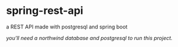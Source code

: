 # spring-rest-api
a REST API made with postgresql and spring boot

*you'll need a northwind database and postgresql to run this project.*
